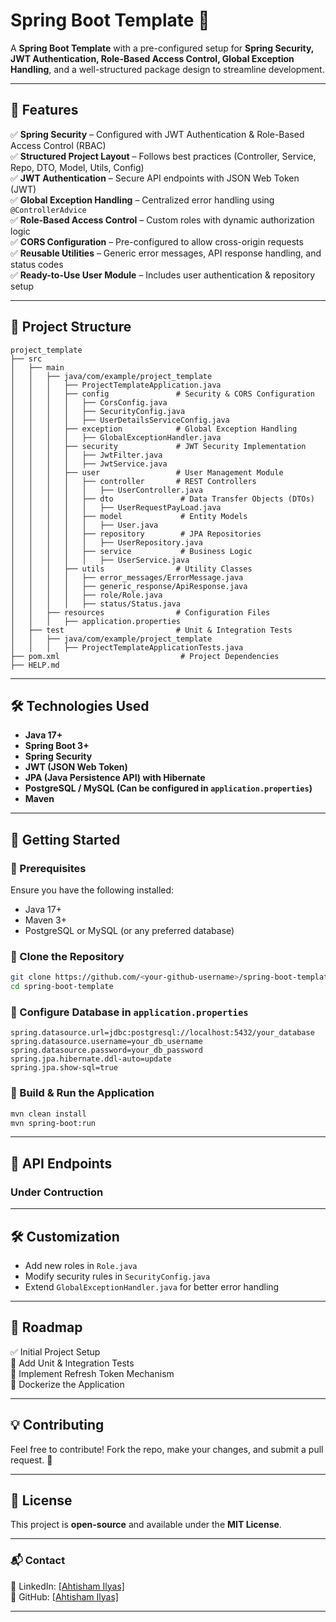 # Spring Boot Template 🚀

A **Spring Boot Template** with a pre-configured setup for **Spring Security, JWT Authentication, Role-Based Access Control, Global Exception Handling**, and a well-structured package design to streamline development.

---

## 📌 Features

✅ **Spring Security** – Configured with JWT Authentication & Role-Based Access Control (RBAC)  
✅ **Structured Project Layout** – Follows best practices (Controller, Service, Repo, DTO, Model, Utils, Config)  
✅ **JWT Authentication** – Secure API endpoints with JSON Web Token (JWT)  
✅ **Global Exception Handling** – Centralized error handling using `@ControllerAdvice`  
✅ **Role-Based Access Control** – Custom roles with dynamic authorization logic  
✅ **CORS Configuration** – Pre-configured to allow cross-origin requests  
✅ **Reusable Utilities** – Generic error messages, API response handling, and status codes  
✅ **Ready-to-Use User Module** – Includes user authentication & repository setup  

---

## 📂 Project Structure

```
project_template
├── src
│   ├── main
│   │   ├── java/com/example/project_template
│   │   │   ├── ProjectTemplateApplication.java
│   │   │   ├── config               # Security & CORS Configuration
│   │   │   │   ├── CorsConfig.java
│   │   │   │   ├── SecurityConfig.java
│   │   │   │   ├── UserDetailsServiceConfig.java
│   │   │   ├── exception            # Global Exception Handling
│   │   │   │   ├── GlobalExceptionHandler.java
│   │   │   ├── security             # JWT Security Implementation
│   │   │   │   ├── JwtFilter.java
│   │   │   │   ├── JwtService.java
│   │   │   ├── user                 # User Management Module
│   │   │   │   ├── controller       # REST Controllers
│   │   │   │   │   ├── UserController.java
│   │   │   │   ├── dto               # Data Transfer Objects (DTOs)
│   │   │   │   │   ├── UserRequestPayLoad.java
│   │   │   │   ├── model             # Entity Models
│   │   │   │   │   ├── User.java
│   │   │   │   ├── repository        # JPA Repositories
│   │   │   │   │   ├── UserRepository.java
│   │   │   │   ├── service           # Business Logic
│   │   │   │   │   ├── UserService.java
│   │   │   ├── utils                # Utility Classes
│   │   │   │   ├── error_messages/ErrorMessage.java
│   │   │   │   ├── generic_response/ApiResponse.java
│   │   │   │   ├── role/Role.java
│   │   │   │   ├── status/Status.java
│   │   ├── resources                # Configuration Files
│   │   │   ├── application.properties
│   ├── test                         # Unit & Integration Tests
│   │   ├── java/com/example/project_template
│   │   │   ├── ProjectTemplateApplicationTests.java
├── pom.xml                           # Project Dependencies
├── HELP.md
```

---

## 🛠️ Technologies Used

- **Java 17+**  
- **Spring Boot 3+**  
- **Spring Security**  
- **JWT (JSON Web Token)**  
- **JPA (Java Persistence API) with Hibernate**  
- **PostgreSQL / MySQL (Can be configured in `application.properties`)**  
- **Maven**  

---

## 🚀 Getting Started

### 🔹 Prerequisites
Ensure you have the following installed:
- Java 17+
- Maven 3+
- PostgreSQL or MySQL (or any preferred database)

### 🔹 Clone the Repository
```bash
git clone https://github.com/<your-github-username>/spring-boot-template.git
cd spring-boot-template
```

### 🔹 Configure Database in `application.properties`
```properties
spring.datasource.url=jdbc:postgresql://localhost:5432/your_database
spring.datasource.username=your_db_username
spring.datasource.password=your_db_password
spring.jpa.hibernate.ddl-auto=update
spring.jpa.show-sql=true
```

### 🔹 Build & Run the Application
```bash
mvn clean install
mvn spring-boot:run
```

---

## 📡 API Endpoints


### Under Contruction

---

## 🛠️ Customization
- Add new roles in `Role.java`
- Modify security rules in `SecurityConfig.java`
- Extend `GlobalExceptionHandler.java` for better error handling

---

## 🎯 Roadmap
✅ Initial Project Setup  
🚧 Add Unit & Integration Tests  
🚧 Implement Refresh Token Mechanism  
🚧 Dockerize the Application  

---

## 💡 Contributing
Feel free to contribute! Fork the repo, make your changes, and submit a pull request. 🚀

---

## 📜 License
This project is **open-source** and available under the **MIT License**.

---

### 📬 Contact
💼 LinkedIn: [[Ahtisham Ilyas]  ](https://www.linkedin.com/in/ahtishamilyas/ )  
🐙 GitHub: [[Ahtisham Ilyas]  ](https://github.com/0kakarot0/)

---
